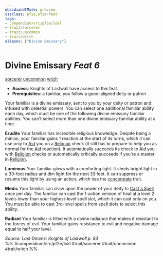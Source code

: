 ```yaml
---
obsidianUIMode: preview
cssclass: pf2e,pf2e-feat
tags:
- compendium/src/pf2e/lokl
- trait/sorcerer
- trait/uncommon
- trait/witch
aliases: ["Divine Emissary"]
---
```

# Divine Emissary  *Feat 6*  
[sorcerer](../../Rules/traits/sorcerer.md)  [uncommon](../../Rules/traits/uncommon.md)  [witch](../../Rules/traits/witch-apg.md)  

- **Access**: Knights of Lastwall have access to this feat.
- **Prerequisites**: a familiar, you follow a good-aligned deity or patron

Your familiar is a divine emissary, sent to you by your deity or patron and infused with celestial powers. You can select one additional familiar ability each day, which must be one of the following divine emissary familiar abilities. You can't select more than one divine emissary familiar ability at a time.

**Erudite** Your familiar has incredible religious knowledge. Despite being a minion, your familiar gains 1 reaction at the start of its turns, which it can use only to [Aid](../../Rules/actions/aid.md) you on a [Religion](../skills.md#Religion) check (it still has to prepare to help you as normal for the [Aid](../../Rules/actions/aid.md) reaction). It automatically succeeds its check to [Aid](../../Rules/actions/aid.md) you with [Religion](../skills.md#Religion) checks or automatically critically succeeds if you're a master in [Religion](../skills.md#Religion).

**Luminous** Your familiar glows with a comforting light. It sheds bright light in a 30-foot radius and dim light for the next 30 feet. It can suppress or resume this light by using an action, which has the [concentrate](../../Rules/traits/concentrate.md) trait.

**Medic** Your familiar can draw upon the power of your deity to [Cast a Spell](../../Rules/actions/cast-a-spell.md) once per day. The familiar can cast the 1-action version of heal at a level 2 levels lower than your highest-level spell slot, which it can cast only on you. You must be able to cast 3rd-level spells from spell slots to select this ability.

**Radiant** Your familiar is filled with a divine radiance that makes it resistant to the forces of evil. Your familiar gains resistance to evil and negative damage equal to half your level.

*Source: Lost Omens: Knights of Lastwall p. 83*  
%% #compendium/src/pf2e/lokl #trait/sorcerer #trait/uncommon #trait/witch %%